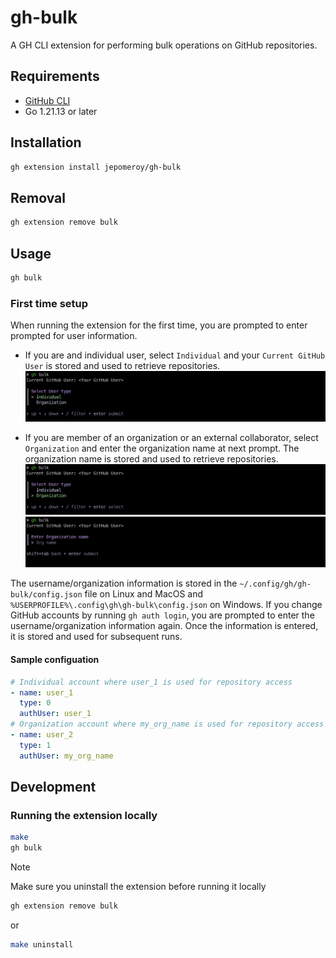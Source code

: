 # gh-bulk

A GH CLI extension for performing bulk operations on GitHub repositories.

## Requirements

- [GitHub CLI](https://cli.github.com/)
- Go 1.21.13 or later

## Installation

```sh
gh extension install jepomeroy/gh-bulk
```

## Removal

```sh
gh extension remove bulk
```

## Usage

```sh
gh bulk
```

### First time setup

When running the extension for the first time, you are prompted to enter prompted for user information.

- If you are and individual user, select `Individual` and your `Current GitHub User` is stored and used to retrieve repositories.
  ![Individual setup](./images/individual.png)

- If you are member of an organization or an external collaborator, select `Organization` and enter the organization name at next prompt. The organization name is stored and used to retrieve repositories.
  ![Organization setup](./images/organization.png)
  ![Organization name](./images/org-name.png)

The username/organization information is stored in the `~/.config/gh/gh-bulk/config.json` file on Linux and MacOS and `%USERPROFILE%\.config\gh\gh-bulk\config.json` on Windows. If you change GitHub accounts by running `gh auth login`, you are prompted to enter the username/organization information again. Once the information is entered, it is stored and used for subsequent runs.

#### Sample configuation

```yaml
# Individual account where user_1 is used for repository access
- name: user_1
  type: 0
  authUser: user_1
# Organization account where my_org_name is used for repository access
- name: user_2
  type: 1
  authUser: my_org_name
```

## Development

### Running the extension locally

```sh
make
gh bulk
```

> [!NOTE]
> Make sure you uninstall the extension before running it locally

```sh
gh extension remove bulk
```

or

```sh
make uninstall
```

